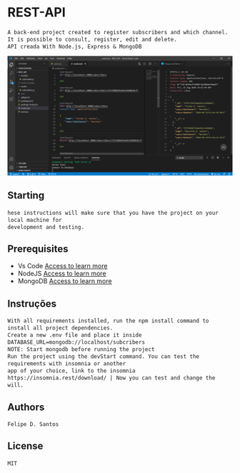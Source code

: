 # REST-API
    A back-end project created to register subscribers and which channel. 
    It is possible to consult, register, edit and delete.
    API creada With Node.js, Express & MongoDB
    
<img src='https://github.com/lycan-nt/REST-API/blob/master/BuildREST.PNG' />

## Starting
    hese instructions will make sure that you have the project on your local machine for
    development and testing.
    
## Prerequisites
  - Vs Code <a href='https://code.visualstudio.com/'>Access to learn more</a>
  - NodeJS  <a href='https://nodejs.org/en/'>Access to learn more</a>
  - MongoDB <a href='https://docs.mongodb.com/manual/installation/'>Access to learn more</a>
  
## Instruções  
    With all requirements installed, run the npm install command to install all project dependencies. 
    Create a new .env file and place it inside DATABASE_URL=mongodb://localhost/subcribers  
    NOTE: Start mongodb before running the project
    Run the project using the devStart command. You can test the requirements with insomnia or another 
    app of your choice, link to the insomnia https://insomnia.rest/download/ | Now you can test and change the will.
    

## Authors
    Felipe D. Santos
    
## License
    MIT
